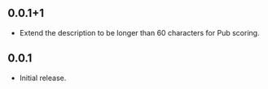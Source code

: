 ## 0.0.1+1

* Extend the description to be longer than 60 characters for Pub scoring.

## 0.0.1

* Initial release.
